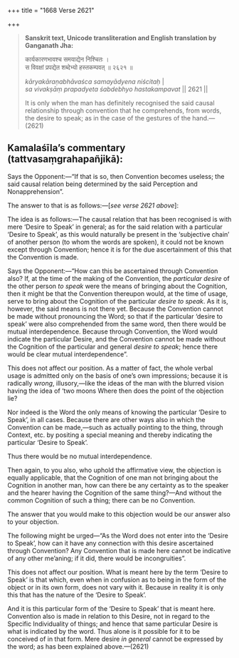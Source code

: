 +++
title = "1668 Verse 2621"

+++
> **Sanskrit text, Unicode transliteration and English translation by Ganganath Jha:** 
>
> कार्यकारणभावश्च समयाद्येन निश्चितः ।  
> स विवक्षां प्रपद्येत शब्देभ्यो हस्तकम्पवत् ॥ २६२१ ॥ 
>
> *kāryakāraṇabhāvaśca samayādyena niścitaḥ* \|  
> *sa vivakṣāṃ prapadyeta śabdebhyo hastakampavat* \|\| 2621 \|\| 
>
> It is only when the man has definitely recognised the said causal relationship through convention that he comprehends, from words, the desire to speak; as in the case of the gestures of the hand.—(2621)



## Kamalaśīla’s commentary (tattvasaṃgrahapañjikā):

Says the Opponent:—“If that is so, then Convention becomes useless; the said causal relation being determined by the said Perception and Nonapprehension”.

The answer to that is as follows:—[*see verse 2621 above*]:

The idea is as follows:—The causal relation that has been recognised is with mere ‘Desire to Speak’ in general; as for the said relation with a particular ‘Desire to Speak’, as this would naturally be present in the ‘subjective chain’ of another person (to whom the words are spoken), it could not be known except through Convention; hence it is for the due ascertainment of this that the Convention is made.

Says the Opponent:—“How can this be ascertained through Convention also? If, at the time of the making of the Convention, the *particular desire* of the other person *to speak* were the means of bringing about the Cognition, then it might be that the Convention thereupon would, at the time of usage, serve to bring about the Cognition of the particular *desire to speak*. As it is, however, the said means is not there yet. Because the Convention cannot be made without pronouncing the Word; so that if the particular ‘desire to speak’ were also comprehended from the same word, then there would be mutual interdependence. Because through Convention, the Word would indicate the particular Desire, and the Convention cannot be made without the Cognition of the particular and general *desire to speak*; hence there would be clear mutual interdependence”.

This does not affect our position. As a matter of fact, the whole verbal usage is admitted only on the basis of one’s own impressions; because it is radically *wrong*, illusory,—like the ideas of the man with the blurred vision having the idea of ‘two moons Where then does the point of the objection lie?

Nor indeed is the Word the only means of knowing the particular ‘Desire to Speak’, in all cases. Because there are other ways also in which the Convention can be made,—such as actually pointing to the thing, through Context, etc. by positing a special meaning and thereby indicating the particular ‘Desire to Speak’.

Thus there would be no mutual interdependence.

Then again, to you also, who uphold the affirmative view, the objection is equally applicable, that the Cognition of one man not bringing about the Cognition in another man, how can there be any certainty as to the speaker and the hearer having the Cognition of the same thing?—And without the common Cognition of such a thing; there can be no Convention.

The answer that you would make to this objection would be our answer also to your objection.

The following might be urged—“As the Word does not enter into the ‘Desire to Speak’, how can it have any connection with this desire ascertained through Convention? Any Convention that is made here cannot be indicative of any other me’aning; if it did, there would be incongruities”.

This does not affect our position. What is meant here by the term ‘Desire to Speak’ is that which, even when in confusion as to being in the form of the object or in its own form, does not vary with it. Because in reality it is only this that has the nature of the ‘Desire to Speak’.

And it is this particular form of the ‘Desire to Speak’ that is meant here. Convention also is made in relation to this Desire, not in regard to the Specific Individuality of things; and hence that same particular Desire is what is indicated by the word. Thus alone is it possible for it to be conceived of in that form. Mere desire *in general* cannot be expressed by the word; as has been explained above.—(2621)


